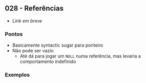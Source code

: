 ## 028 - Referências

- *Link em breve*

### Pontos

- Basicamente syntactic sugar para ponteiro
- Não pode ser vazio
  - Até dá para jogar um `NULL` numa referência, mas levaria a comportamento indefinido

### Exemplos
